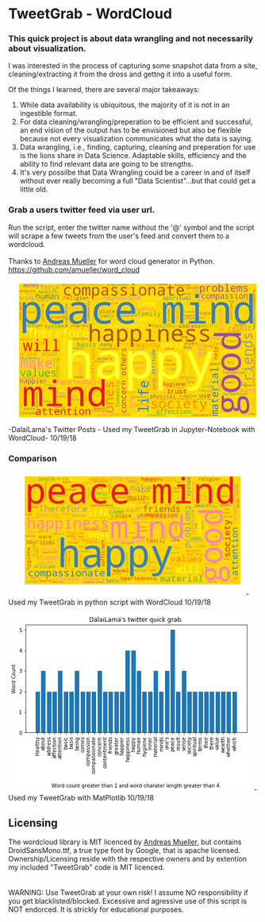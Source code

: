 # TweetGrab - WordCloud

### This quick project is about data wrangling and not necessarily about visualization.
I was interested in the process of capturing some snapshot data from a site, cleaning/extracting it from the dross and gettng it into a useful form.

Of the things I learned, there are several major takeaways:

1. While data availability is ubiquitous, the majority of it is not in an ingestible format.
2. For data cleaning/wrangling/preperation to be efficient and successful, an end vision of the output has to be envisioned but also be flexible because not every visualization communicates what the data is saying.
3. Data wrangling, i.e., finding, capturing, cleaning and preperation for use is the lions share in Data Science. Adaptable skills, efficiency and the ability to find relevant data are going to be strengths.
4. It's very possilbe that Data Wrangling could be a career in and of itself without ever really becoming a full "Data Scientist"...but that could get a little old.

### Grab a users twitter feed via user url.
Run the script, enter the twitter name without the '@' symbol and the script will scrape a few tweets from the user's feed and convert them to a wordcloud.
<br/><br/>
Thanks to [Andreas Mueller](http://amueller.github.io/) for word cloud generator in Python.
https://github.com/amueller/word_cloud


![WordCloud](https://github.com/Hamberfim/TweetGrab_WordCloud/blob/master/DalaiLamaJupt.png)
-DalaiLama's Twitter Posts - Used my TweetGrab in Jupyter-Notebook with WordCloud- 10/19/18


### Comparison
![WordCloud](https://github.com/Hamberfim/TweetGrab_WordCloud/blob/master/DalaiLama.png)
-Used my TweetGrab in python script with WordCloud 10/19/18

![Plot](https://github.com/Hamberfim/TweetGrab_WordCloud/blob/master/DalaiLamaBar.png)
-Used my TweetGrab with MatPlotlib 10/19/18
<br/>
## Licensing
The wordcloud library is MIT licenced by [Andreas Mueller](http://amueller.github.io/), but contains DroidSansMono.ttf, a true type font by Google, that is apache licensed. Ownership/Licensing reside with the respective owners and by extention my included "TweetGrab" code is MIT licenced.
<br/><br/><br/>
WARNING: 
Use TweetGrab at your own risk! I assume NO responsibility if you get blacklisted/blocked. Excessive and agressive use of this script is NOT endorced. It is strickly for educational purposes.
